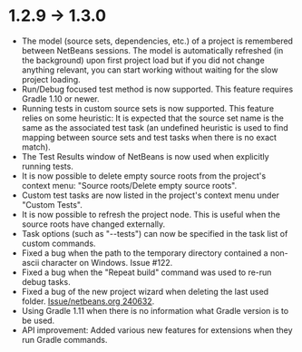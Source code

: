 # 1.2.9 -> 1.3.0

- The model (source sets, dependencies, etc.) of a project is remembered between NetBeans sessions. The model is automatically refreshed (in the background) upon first project load but if you did not change anything relevant, you can start working without waiting for the slow project loading.
- Run/Debug focused test method is now supported. This feature requires Gradle 1.10 or newer.
- Running tests in custom source sets is now supported. This feature relies on some heuristic: It is expected that the source set name is the same as the associated test task (an undefined heuristic is used to find mapping between source sets and test tasks when there is no exact match).
- The Test Results window of NetBeans is now used when explicitly running tests.
- It is now possible to delete empty source roots from the project's context menu: "Source roots/Delete empty source roots".
- Custom test tasks are now listed in the project's context menu under "Custom Tests".
- It is now possible to refresh the project node. This is useful when the source roots have changed externally.
- Task options (such as "--tests") can now be specified in the task list of custom commands.
- Fixed a bug when the path to the temporary directory contained a non-ascii character on Windows. Issue #122.
- Fixed a bug when the "Repeat build" command was used to re-run debug tasks.
- Fixed a bug of the new project wizard when deleting the last used folder. [Issue/netbeans.org 240632](https://netbeans.org/bugzilla/show_bug.cgi?id=240632).
- Using Gradle 1.11 when there is no information what Gradle version is to be used.
- API improvement: Added various new features for extensions when they run Gradle commands.

